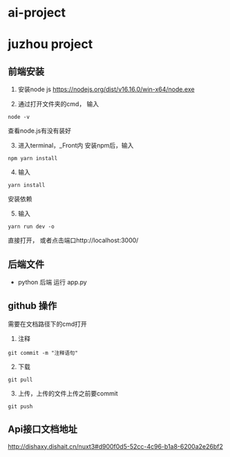 # ai-project
juzhou project
=============

前端安装
-------------
1. 安装node js
https://nodejs.org/dist/v16.16.0/win-x64/node.exe

2. 通过打开文件夹的cmd， 输入
```
node -v
```
查看node.js有没有装好

3. 进入terminal，_Front内 安装npm后，输入
```
npm yarn install
```

4. 输入
```
yarn install 
```
安装依赖

5. 输入
```
yarn run dev -o 
```
直接打开， 或者点击端口http://localhost:3000/ 


后端文件
-------------
* python 后端
运行 app.py


github 操作
-------------
需要在文档路径下的cmd打开

1. 注释
```
git commit -m "注释语句"
```

2. 下载
```
git pull 
```

3. 上传，上传的文件上传之前要commit
```
git push 
```

Api接口文档地址
-------------
http://dishaxy.dishait.cn/nuxt3#d900f0d5-52cc-4c96-b1a8-6200a2e26bf2